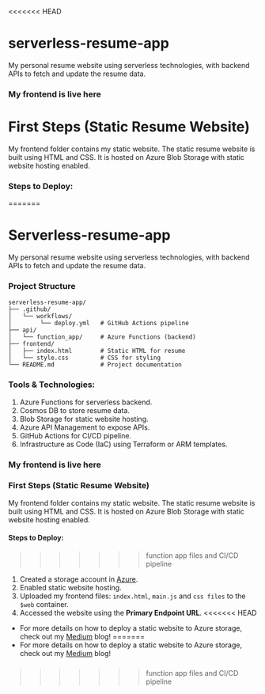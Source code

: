 <<<<<<< HEAD
# serverless-resume-app
My personal resume website using serverless technologies, with backend APIs to fetch and update the resume data.

### My frontend is live here

# First Steps (Static Resume Website)
My frontend folder contains my static website. The static resume website is built using HTML and CSS. It is hosted on Azure Blob Storage with static website hosting enabled.

### Steps to Deploy:
=======
# Serverless-resume-app
My personal resume website using serverless technologies, with backend APIs to fetch and update the resume data.

### Project Structure
```
serverless-resume-app/
├── .github/
│   └── workflows/
│        └── deploy.yml   # GitHub Actions pipeline
├── api/
│   └── function_app/     # Azure Functions (backend)
├── frontend/
│   ├── index.html        # Static HTML for resume
│   └── style.css         # CSS for styling
└── README.md             # Project documentation
```
### Tools & Technologies:

1. Azure Functions for serverless backend.
2. Cosmos DB to store resume data.
3. Blob Storage for static website hosting.
4. Azure API Management to expose APIs.
5. GitHub Actions for CI/CD pipeline.
6. Infrastructure as Code (IaC) using Terraform or ARM templates.


### My frontend is live here

### First Steps (Static Resume Website)
My frontend folder contains my static website. The static resume website is built using HTML and CSS. It is hosted on Azure Blob Storage with static website hosting enabled.

#### Steps to Deploy:
>>>>>>> function app files and CI/CD pipeline
1. Created a storage account in [Azure](https://aka.ms/azureportal).
2. Enabled static website hosting.
3. Uploaded my frontend files: `index.html`, `main.js` and `css files` to the `$web` container.
4. Accessed the website using the **Primary Endpoint URL**.
<<<<<<< HEAD
- For more details on how to deploy a static website to Azure storage, check out my [Medium](https://medium.com/@ChinonsoNwakudu/deploy-a-static-website-on-azure-storage-8e03ff35a621) blog!
=======
- For more details on how to deploy a static website to Azure storage, check out my [Medium](https://medium.com/@ChinonsoNwakudu/deploy-a-static-website-on-azure-storage-8e03ff35a621) blog!

###
>>>>>>> function app files and CI/CD pipeline
